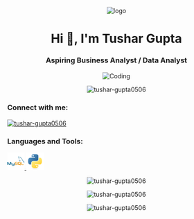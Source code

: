 <!-- Profile Logo -->
<p align="center">
    <img src="https://github.com/Tushar-Gupta0506/Tushar-Gupta0506/blob/main/Untitled%20design%20(1).png" alt="logo">
</p>

<!-- Introduction -->
<h1 align="center">Hi 👋, I'm Tushar Gupta</h1>
<h3 align="center">Aspiring Business Analyst / Data Analyst</h3>
<p align="center">
    <img align="center" alt="Coding" width="400" src="https://sithcomputers.com/wp-content/uploads/2023/03/Data-Science.gif">
</p>

<!-- Profile Views -->
<p align="center"> 
    <img src="https://komarev.com/ghpvc/?username=tushar-gupta0506&label=Profile%20views&color=0e75b6&style=flat" alt="tushar-gupta0506" /> 
</p>

<!-- Connect with Me -->
<h3 align="left">Connect with me:</h3>
<p align="left">
    <a href="https://linkedin.com/in/tushar-gupta0506" target="blank">
        <img align="center" src="https://raw.githubusercontent.com/rahuldkjain/github-profile-readme-generator/master/src/images/icons/Social/linked-in-alt.svg" alt="tushar-gupta0506" height="30" width="40" />
    </a>
</p>

<!-- Languages and Tools -->
<h3 align="left">Languages and Tools:</h3>
<p align="left">
    <a href="https://www.mysql.com/" target="_blank" rel="noreferrer">
        <img src="https://raw.githubusercontent.com/devicons/devicon/master/icons/mysql/mysql-original-wordmark.svg" alt="mysql" width="40" height="40"/>
    </a> 
    <a href="https://www.python.org" target="_blank" rel="noreferrer">
        <img src="https://raw.githubusercontent.com/devicons/devicon/master/icons/python/python-original.svg" alt="python" width="40" height="40"/>
    </a>
</p>

<!-- GitHub Stats -->
<p align="center">
    <img src="https://github-readme-stats.vercel.app/api/top-langs?username=tushar-gupta0506&show_icons=true&locale=en&layout=compact" alt="tushar-gupta0506" />
</p>

<p align="center">
    <img src="https://github-readme-stats.vercel.app/api?username=tushar-gupta0506&show_icons=true&locale=en" alt="tushar-gupta0506" />
</p>

<p align="center">
    <img src="https://github-readme-streak-stats.herokuapp.com/?user=tushar-gupta0506&" alt="tushar-gupta0506" />
</p>
